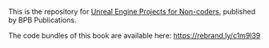 This is the repository for [Unreal Engine Projects for Non-coders](https://bpbonline.com/products/unreal-engine-projects-for-non-coders?variant=44649370812616), published by BPB Publications. 

The code bundles of this book are available here: https://rebrand.ly/c1m9l39
